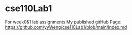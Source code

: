 # cse110Lab1
For week0&1 lab assignments
My published gitHub Page: https://github.com/yyWeng/cse110Lab1/blob/main/index.md